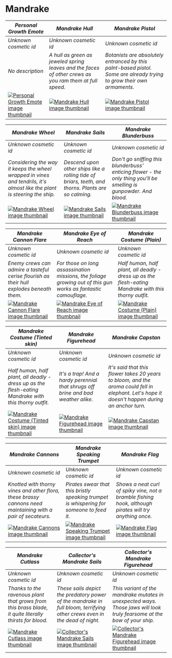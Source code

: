 # Mandrake

| *Personal Growth Emote* | *Mandrake Hull* | *Mandrake Pistol* |
| ----------------------- | --------------- | ----------------- |
| *Unknown cosmetic id* | *Unknown cosmetic id* | *Unknown cosmetic id* |
| *No description* | *A hull as green as jeweled spring leaves and the faces of other crews as you ram them at full speed.* | *Botanists are absolutely entranced by this palnt-based pistol. Some are already trying to grow their own armaments.* |
| [![*Personal Growth Emote* image thumbnail](https://cdn.merciasquill.com/images/67035fed8ad30bf0035179c4)](https://seaofthieves.wiki.gg/wiki/Personal_Growth_Emote) | [![*Mandrake Hull* image thumbnail](https://cdn.merciasquill.com/images/67035fed8ad30bf0035179c4)](https://seaofthieves.wiki.gg/wiki/Mandrake_Hull) | [![*Mandrake Pistol* image thumbnail](https://cdn.merciasquill.com/images/67035fed8ad30bf0035179c4)](https://seaofthieves.wiki.gg/wiki/Mandrake_Pistol) |

| *Mandrake Wheel* | *Mandrake Sails* | *Mandrake Blunderbuss* |
| ---------------- | ---------------- | ---------------------- |
| *Unknown cosmetic id* | *Unknown cosmetic id* | *Unknown cosmetic id* |
| *Considering the way it keeps the wheel wrapped in vines and tendrils, it's almost like the plant is steering the ship.* | *Descend upon other ships like a rolling tide of briars, teeth, and thorns. Plants are so calming.* | *Don't go sniffing this blunderbuss' enticing flower - the only thing you'll be smelling is gunpowder. And blood.* |
| [![*Mandrake Wheel* image thumbnail](https://cdn.merciasquill.com/images/67035fed8ad30bf0035179c4)](https://seaofthieves.wiki.gg/wiki/Mandrake_Wheel) | [![*Mandrake Sails* image thumbnail](https://cdn.merciasquill.com/images/67035fed8ad30bf0035179c4)](https://seaofthieves.wiki.gg/wiki/Mandrake_Sails) | [![*Mandrake Blunderbuss* image thumbnail](https://cdn.merciasquill.com/images/67035fed8ad30bf0035179c4)](https://seaofthieves.wiki.gg/wiki/Mandrake_Blunderbuss) |

| *Mandrake Cannon Flare* | *Mandrake Eye of Reach* | *Mandrake Costume (Plain)* |
| ----------------------- | ----------------------- | -------------------------- |
| *Unknown cosmetic id* | *Unknown cosmetic id* | *Unknown cosmetic id* |
| *Enemy crews can admire a tasteful cerise flourish as their hull explodes beneath them.* | *For those on long assassination missions, the foliage growing out of this gun works as fantastic camouflage.* | *Half human, half plant, all deadly - dress up as the flesh-eating Mandrake with this thorny outfit.* |
| [![*Mandrake Cannon Flare* image thumbnail](https://cdn.merciasquill.com/images/67035fed8ad30bf0035179c4)](https://seaofthieves.wiki.gg/wiki/Mandrake_Cannon_Flare) | [![*Mandrake Eye of Reach* image thumbnail](https://cdn.merciasquill.com/images/67035fed8ad30bf0035179c4)](https://seaofthieves.wiki.gg/wiki/Mandrake_Eye_of_Reach) | [![*Mandrake Costume (Plain)* image thumbnail](https://cdn.merciasquill.com/images/67035fed8ad30bf0035179c4)](https://seaofthieves.wiki.gg/wiki/Mandrake_Costume_(Plain)) |

| *Mandrake Costume (Tinted skin)* | *Mandrake Figurehead* | *Mandrake Capstan* |
| -------------------------------- | --------------------- | ------------------ |
| *Unknown cosmetic id* | *Unknown cosmetic id* | *Unknown cosmetic id* |
| *Half human, half plant, all deadly - dress up as the flesh-eating Mandrake with this thorny outfit.* | *It's a trap! And a hardy perennial that shrugs off brine and bad weather alike.* | *It's said that this flower takes 20 years to bloom, and the aroma could fell in elephant. Let's hope it doesn't happen during an anchor turn.* |
| [![*Mandrake Costume (Tinted skin)* image thumbnail](https://cdn.merciasquill.com/images/67035fed8ad30bf0035179c4)](https://seaofthieves.wiki.gg/wiki/Mandrake_Costume_(Tinted_skin)) | [![*Mandrake Figurehead* image thumbnail](https://cdn.merciasquill.com/images/67035fed8ad30bf0035179c4)](https://seaofthieves.wiki.gg/wiki/Mandrake_Figurehead) | [![*Mandrake Capstan* image thumbnail](https://cdn.merciasquill.com/images/67035fed8ad30bf0035179c4)](https://seaofthieves.wiki.gg/wiki/Mandrake_Capstan) |

| *Mandrake Cannons* | *Mandrake Speaking Trumpet* | *Mandrake Flag* |
| ------------------ | --------------------------- | --------------- |
| *Unknown cosmetic id* | *Unknown cosmetic id* | *Unknown cosmetic id* |
| *Knotted with thorny vines and other flora, these brassy cannons need maintaining with a pair of secateurs.* | *Pirates swear that this bristly speaking trumpet is whispering for someone to feed it.* | *Shows a neat curl of spiky vine, not a bramble fishing hook, although pirates will try anything once.* |
| [![*Mandrake Cannons* image thumbnail](https://cdn.merciasquill.com/images/67035fed8ad30bf0035179c4)](https://seaofthieves.wiki.gg/wiki/Mandrake_Cannons) | [![*Mandrake Speaking Trumpet* image thumbnail](https://cdn.merciasquill.com/images/67035fed8ad30bf0035179c4)](https://seaofthieves.wiki.gg/wiki/Mandrake_Speaking_Trumpet) | [![*Mandrake Flag* image thumbnail](https://cdn.merciasquill.com/images/67035fed8ad30bf0035179c4)](https://seaofthieves.wiki.gg/wiki/Mandrake_Flag) |

| *Mandrake Cutlass* | *Collector's Mandrake Sails* | *Collector's Mandrake Figurehead* |
| ------------------ | ---------------------------- | --------------------------------- |
| *Unknown cosmetic id* | *Unknown cosmetic id* | *Unknown cosmetic id* |
| *Thanks to the ravenous plant that grows from this brass blade, it quite literally thirsts for blood.* | *These sails depict the predatory power of the mandrake in full bloom, terrifying other crews even in the dead of night.* | *This variant of the mandrake mutates in unexpected ways. Those jaws will look truly fearsome at the bow of your ship.* |
| [![*Mandrake Cutlass* image thumbnail](https://cdn.merciasquill.com/images/67035fed8ad30bf0035179c4)](https://seaofthieves.wiki.gg/wiki/Mandrake_Cutlass) | [![*Collector's Mandrake Sails* image thumbnail](https://cdn.merciasquill.com/images/67035fed8ad30bf0035179c4)](https://seaofthieves.wiki.gg/wiki/Collector's_Mandrake_Sails) | [![*Collector's Mandrake Figurehead* image thumbnail](https://cdn.merciasquill.com/images/67035fed8ad30bf0035179c4)](https://seaofthieves.wiki.gg/wiki/Collector's_Mandrake_Figurehead) |
